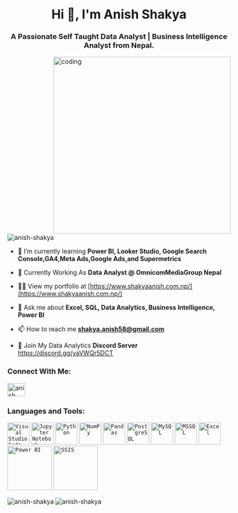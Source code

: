 <h1 align="center">Hi 👋, I'm Anish Shakya</h1> 
<h3 align="center">A Passionate Self Taught Data Analyst | Business Intelligence Analyst from Nepal.</h3><img align="right" alt="coding" width="400" src="https://camo.githubusercontent.com/2366b34bb903c09617990fb5fff4622f3e941349e846ddb7e73df872a9d21233/68747470733a2f2f63646e2e6472696262626c652e636f6d2f75736572732f3733303730332f73637265656e73686f74732f363538313234332f6176656e746f2e676966">

<p align="left"> <img src="https://komarev.com/ghpvc/?username=anish-shakya&label=Profile%20views&color=0e75b6&style=flat" alt="anish-shakya" /> </p> 

- 🌱 I’m currently learning **Power BI, Looker Studio, Google Search Console,GA4,Meta Ads,Google Ads,and Supermetrics**

- 🏢 Currently Working As **Data Analyst @ OmnicomMediaGroup Nepal**
  
- 👨‍💻 View my portfolio at [https://www.shakyaanish.com.np/](https://www.shakyaanish.com.np/)

- 💬 Ask me about **Excel, SQL, Data Analytics, Business Intelligence, Power BI**

- 📫 How to reach me **shakya.anish58@gmail.com**
  
- 📱 Join My Data Analytics **Discord Server** https://discord.gg/yaVWQr5DCT
  
<h3 align="left">Connect With Me:</h3>  

<p align="left">
<a href="https://linkedin.com/in/anish-shakya-190a6822b" target="blank"><img align="center" src="https://raw.githubusercontent.com/rahuldkjain/github-profile-readme-generator/master/src/images/icons/Social/linked-in-alt.svg" alt="anish shakya" height="30" width="40" /></a>
</p>

<h3 align="left">Languages and Tools:</h3>
	<code><img width="50" src="https://user-images.githubusercontent.com/25181517/192108891-d86b6220-e232-423a-bf5f-90903e6887c3.png" alt="Visual Studio Code" title="Visual Studio Code"/></code>
	<code><img width="50" src="https://user-images.githubusercontent.com/25181517/183914128-3fc88b4a-4ac1-40e6-9443-9a30182379b7.png" alt="Jupyter Notebook" title="Jupyter Notebook"/></code>
	<code><img width="50" src="https://user-images.githubusercontent.com/25181517/183423507-c056a6f9-1ba8-4312-a350-19bcbc5a8697.png" alt="Python" title="Python"/></code>
	<code><img width="50" src="https://github.com/marwin1991/profile-technology-icons/assets/76012086/4ec200c2-acdf-4c42-b419-cd49cba3d09f" alt="NumPy" title="NumPy"/></code>
	<code><img width="50" src="https://github.com/marwin1991/profile-technology-icons/assets/76012086/24b02d77-2f28-43c7-b5d6-e15e3395851b" alt="Pandas" title="Pandas"/></code>
	<code><img width="50" src="https://user-images.githubusercontent.com/25181517/117208740-bfb78400-adf5-11eb-97bb-09072b6bedfc.png" alt="PostgreSQL" title="PostgreSQL"/></code>
	<code><img width="50" src="https://user-images.githubusercontent.com/25181517/183896128-ec99105a-ec1a-4d85-b08b-1aa1620b2046.png" alt="MySQL" title="MySQL"/></code>
	<code><img width="50" src="https://github.com/marwin1991/profile-technology-icons/assets/19180175/3b371807-db7c-45b4-8720-c0cfc901680a" alt="MSSQL" title="MSSQL"/></code>
	<code><img width="50" src="https://upload.wikimedia.org/wikipedia/commons/thumb/7/73/Microsoft_Excel_2013-2019_logo.svg/1200px-Microsoft_Excel_2013-2019_logo.svg.png" alt="Excel" title="Excel"/></code>
	<code><img width="100" src="https://logos-world.net/wp-content/uploads/2022/02/Microsoft-Power-BI-Symbol.png" alt="Power BI" title="Power BI"/></code>
	<code><img width="100" src="https://static.javatpoint.com/tutorial/ssis/images/ssis-tutorial.jpg" alt="SSIS" title="SSIS"/></code>
 
<p><img align="Left" src="https://github-readme-stats.vercel.app/api?username=anish-shakya&show_icons=true&locale=en" alt="anish-shakya" /></p>
<p><img align="Left" src="https://github-readme-streak-stats.herokuapp.com/?user=anish-shakya&" alt="anish-shakya" /></p>
